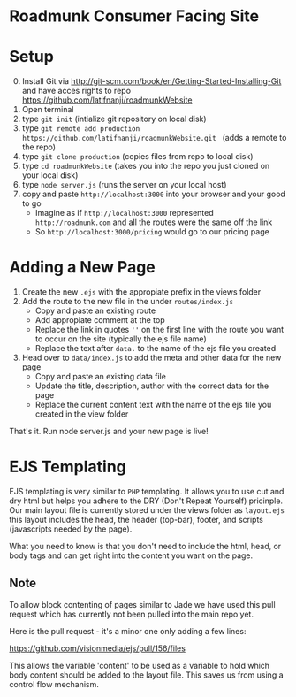 Roadmunk Consumer Facing Site
================================

Setup
========
0. Install Git via http://git-scm.com/book/en/Getting-Started-Installing-Git and have acces rights to repo https://github.com/latifnanji/roadmunkWebsite
1. Open terminal
2. type `git init` (intialize git repository on local disk)
3. type `git remote add production https://github.com/latifnanji/roadmunkWebsite.git ` (adds a remote to the repo)
4. type `git clone production` (copies files from repo to local disk)
5. type `cd roadmunkWebsite` (takes you into the repo you just cloned on your local disk)
6. type `node server.js` (runs the server on your local host)
7. copy and paste `http://localhost:3000` into your browser and your good to go
    - Imagine as if `http://localhost:3000` represented `http://roadmunk.com` and all the routes were the same off the link
    - So `http://localhost:3000/pricing` would go to our pricing page

Adding a New Page
====================
1. Create the new `.ejs` with the appropiate prefix in the views folder
2. Add the route to the new file in the under `routes/index.js`
    - Copy and paste an existing route
    - Add appropiate comment at the top
    - Replace the link in quotes `''` on the first line with the route you want to occur on the site (typically the ejs file name)
    - Replace the text after `data.` to the name of the ejs file you created
3. Head over to `data/index.js` to add the meta and other data for the new page
    - Copy and paste an existing data file 
    - Update the title, description, author with the correct data for the page
    - Replace the current content text with the name of the ejs file you created in the view folder

That's it. Run node server.js and your new page is live!

EJS Templating
======================

EJS templating is very similar to `PHP` templating. It allows you to use cut and dry html but helps you adhere to the DRY (Don't Repeat Yourself) pricinple. Our main layout file is currently stored under the views folder as `layout.ejs` this layout includes the head, the header (top-bar), footer, and scripts (javascripts needed by the page).

What you need to know is that you don't need to include the html, head, or body tags and can get right into the content you want on the page.

## Note
To allow block contenting of pages similar to Jade we have used this pull request which has currently not been pulled into the main repo yet.

Here is the pull request - it's a minor one only adding a few lines:

https://github.com/visionmedia/ejs/pull/156/files

This allows the variable 'content' to be used as a variable to hold which body content should be added to the layout file. This saves us from using a control flow mechanism.
